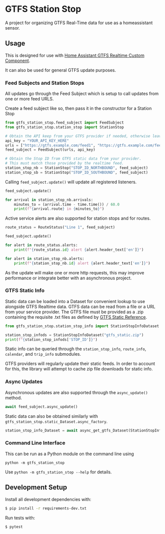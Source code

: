 # GTFS Station Stop

A project for organizing GTFS Real-Time data for use as a homeassistant sensor.

## Usage

This is designed for use with [Home Assistant GTFS Realtime Custom Component](https://github.com/bcpearce/homeassistant-gtfs-realtime).

It can also be used for general GTFS update purposes.

### Feed Subjects and Station Stops

All updates go through the Feed Subject which is setup to call updates from one or more feed URLS.

Create a feed subject like so, then pass it in the constructor for a Station Stop

```python
from gtfs_station_stop.feed_subject import FeedSubject
from gtfs_station_stop.station_stop import StationStop

# Obtain the API keep from your GTFS provider if needed, otherwise leave blank.
api_key = "YOUR_API_KEY_HERE"
urls = ["https://gtfs.example.com/feed1", "https://gtfs.example.com/feed2"]
feed_subject = FeedSubject(urls, api_key)

# Obtain the Stop ID from GTFS static data from your provider.
# This must match those provided by the realtime feed.
station_stop_nb = StationStop("STOP_ID_NORTHBOUND", feed_subject)
station_stop_sb = StationStop("STOP_ID_SOUTHBOUND", feed_subject)
```

Calling `feed_subject.update()` will update all registered listeners.

```python
feed_subject.update()

for arrival in station_stop_nb.arrivals:
    minutes_to = (arrival.time - time.time()) / 60.0
    print(f"{arrival.route} in {minutes_to}")
```

Active service alerts are also supported for station stops and for routes.

```python
route_status = RouteStatus("Line 1", feed_subject)

feed_subject.update()

for alert in route_status.alerts:
    print(f"{route_status.id} alert {alert.header_text['en']}")

for alert in station_stop_nb.alerts:
    print(f"{station_stop_nb.id} alert {alert.header_text['en']}")
```

As the update will make one or more http requests, this may improve performance or integrate better with an asynchronous project.

### GTFS Static Info

Static data can be loaded into a Dataset for convenient lookup to use alongside GTFS Realtime data. GTFS data can be read from a file or a URL from your service provider. The GTFS file must be provided as a .zip containing the requisite .txt files as defined by [GTFS Static Reference](https://developers.google.com/transit/gtfs/reference).

```python
from gtfs_station_stop.station_stop_info import StationStopInfoDataset

station_stop_infods = StationStopInfoDataset("gtfs_static.zip")
print(f"{station_stop_infods['STOP_ID']}")
```

Static info can be queried through the `station_stop_info`, `route_info`, `calendar`, and `trip_info` submodules.

GTFS providers will regularly update their static feeds. In order to account for this, the library will attempt to cache zip file downloads for static info.

### Async Updates

Asynchronous updates are also supported through the `async_update()` method.

```python
await feed_subject.async_update()
```

Static data can also be obtained similarly with `gtfs_station_stop.static_Dataset.async_factory`.

```python
station_stop_info_Dataset = await async_get_gtfs_Dataset(StationStopInfoDataset, "https://gtfsprovider.example.com/static.zip")
```

### Command Line Interface

This can be run as a Python module on the command line using

`python -m gtfs_station_stop`

Use `python -m gtfs_station_stop --help` for details.

## Development Setup

Install all development dependencies with:

```bash
$ pip install -r requirements-dev.txt
```

Run tests with:

```bash
$ pytest
```

